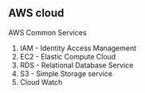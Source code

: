 ## AWS cloud

AWS Common Services

1. IAM - Identity Access Management
1. EC2 - Elastic Compute Cloud
1. RDS - Relational Database Service
1. S3 - Simple Storage service
1. Cloud Watch

<!-- > Note: The application server port number is **8080** -->
